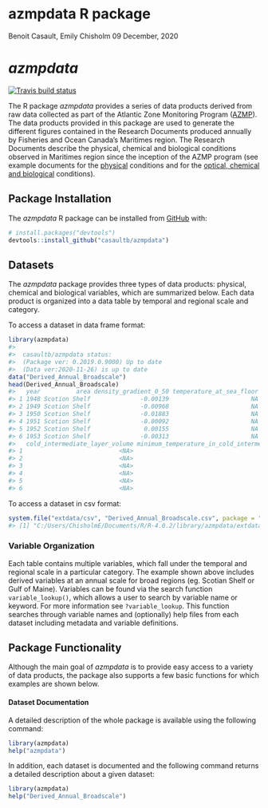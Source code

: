 azmpdata R package
================
Benoit Casault, Emily Chisholm
09 December, 2020

<!-- README.md is generated from README.Rmd. Please edit that file -->

# *azmpdata*

<!-- badges: start -->

[![Travis build
status](https://travis-ci.org/casaultb/azmpdata.svg?branch=master)](https://travis-ci.org/casaultb/azmpdata)
<!-- badges: end -->

The R package *azmpdata* provides a series of data products derived from
raw data collected as part of the Atlantic Zone Monitoring Program
([AZMP](https://www.dfo-mpo.gc.ca/science/data-donnees/azmp-pmza/index-eng.html)).
The data products provided in this package are used to generate the
different figures contained in the Research Documents produced annually
by Fisheries and Ocean Canada’s Maritimes region. The Research Documents
describe the physical, chemical and biological conditions observed in
Maritimes region since the inception of the AZMP program (see example
documents for the
[physical](http://www.dfo-mpo.gc.ca/csas-sccs/Publications/ResDocs-DocRech/2018/2018_016-eng.html)
conditions and for the [optical, chemical and
biological](http://www.dfo-mpo.gc.ca/csas-sccs/Publications/ResDocs-DocRech/2018/2018_017-eng.html)
conditions).

## Package Installation

The *azmpdata* R package can be installed from
[GitHub](https://github.com) with:

``` r
# install.packages("devtools")
devtools::install_github("casaultb/azmpdata")
```

## Datasets

The *azmpdata* package provides three types of data products: physical,
chemical and biological variables, which are summarized below. Each data
product is organized into a data table by temporal and regional scale
and category.

To access a dataset in data frame format:

``` r
library(azmpdata)
#> 
#>  casaultb/azmpdata status:
#>  (Package ver: 0.2019.0.9000) Up to date
#>  (Data ver:2020-11-26) is up to date
data("Derived_Annual_Broadscale")
head(Derived_Annual_Broadscale)
#>   year          area density_gradient_0_50 temperature_at_sea_floor
#> 1 1948 Scotion Shelf              -0.00139                       NA
#> 2 1949 Scotion Shelf              -0.00968                       NA
#> 3 1950 Scotion Shelf              -0.01883                       NA
#> 4 1951 Scotion Shelf              -0.00092                       NA
#> 5 1952 Scotion Shelf               0.00155                       NA
#> 6 1953 Scotion Shelf              -0.00313                       NA
#>   cold_intermediate_layer_volume minimum_temperature_in_cold_intermediate_layer
#> 1                           <NA>                                           <NA>
#> 2                           <NA>                                           <NA>
#> 3                           <NA>                                           <NA>
#> 4                           <NA>                                           <NA>
#> 5                           <NA>                                           <NA>
#> 6                           <NA>                                           <NA>
```

To access a dataset in csv format:

``` r
system.file("extdata/csv", "Derived_Annual_Broadscale.csv", package = "azmpdata")
#> [1] "C:/Users/ChisholmE/Documents/R/R-4.0.2/library/azmpdata/extdata/csv/Derived_Annual_Broadscale.csv"
```

### Variable Organization

Each table contains multiple variables, which fall under the temporal
and regional scale in a particular category. The example shown above
includes derived variables at an annual scale for broad regions (eg.
Scotian Shelf or Gulf of Maine). Variables can be found via the search
function `variable_lookup()`, which allows a user to search by variable
name or keyword. For more information see `?variable_lookup`. This
function searches through variable names and (optionally) help files
from each dataset including metadata and variable definitions.

## Package Functionality

Although the main goal of *azmpdata* is to provide easy access to a
variety of data products, the package also supports a few basic
functions for which examples are shown below.

#### Dataset Documentation

A detailed description of the whole package is available using the
following command:

``` r
library(azmpdata)
help("azmpdata")
```

In addition, each dataset is documented and the following command
returns a detailed description about a given dataset:

``` r
library(azmpdata)
help("Derived_Annual_Broadscale")
```
